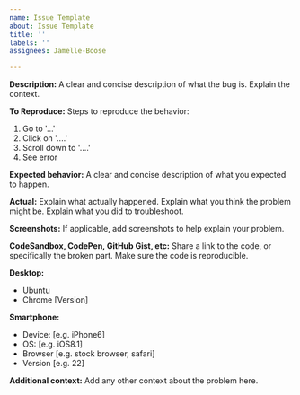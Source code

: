 ```yaml
---
name: Issue Template
about: Issue Template
title: ''
labels: ''
assignees: Jamelle-Boose

---
```


**Description:**
A clear and concise description of what the bug is. Explain the context.

**To Reproduce:**
Steps to reproduce the behavior:
1. Go to '...'
2. Click on '....'
3. Scroll down to '....'
4. See error

**Expected behavior:**
A clear and concise description of what you expected to happen.

**Actual:**
Explain what actually happened.
Explain what you think the problem might be.
Explain what you did to troubleshoot.

**Screenshots:**
If applicable, add screenshots to help explain your problem.

**CodeSandbox, CodePen, GitHub Gist, etc:**
Share a link to the code, or specifically the broken part. Make sure the code is reproducible. 

**Desktop:**
 - Ubuntu
 - Chrome [Version]

**Smartphone:**
 - Device: [e.g. iPhone6]
 - OS: [e.g. iOS8.1]
 - Browser [e.g. stock browser, safari]
 - Version [e.g. 22]

**Additional context:**
Add any other context about the problem here.
